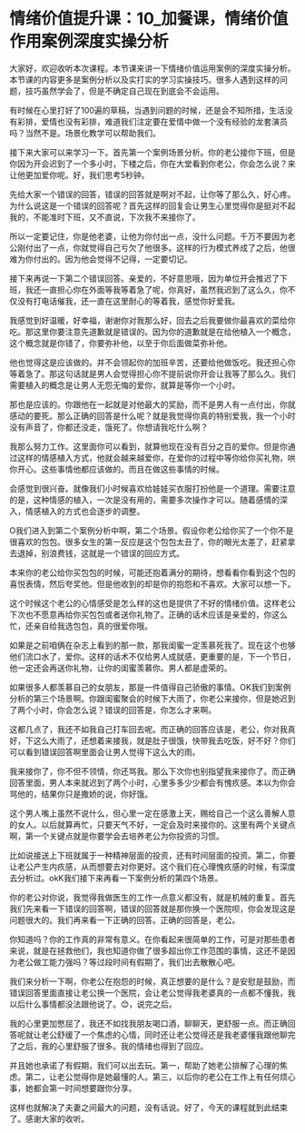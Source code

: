 # 情绪价值提升课：10_加餐课，情绪价值作用案例深度实操分析

大家好，欢迎收听本次课程。本节课来讲一下情绪价值运用案例的深度实操分析。本节课的内容更多是案例分析以及实打实的学习实操技巧。很多人遇到这样的问题，技巧虽然学会了，但是不确定自己现在到底会不会运用。

有时候在心里打好了100遍的草稿，当遇到问题的时候，还是会不知所措，生活没有彩排，爱情也没有彩排，难道我们注定要在爱情中做一个没有经验的龙套演员吗？当然不是。场景化教学可以帮助我们。

接下来大家可以来学习一下。首先第一个案例场景分析。你的老公接你下班，但是你因为开会迟到了一个多小时，下楼之后，你在大堂看到你老公，你会怎么说？来让他更加爱你呢。好，我们思考5秒钟。

先给大家一个错误的回答，错误的回答就是啊对不起，让你等了那么久，好心疼。为什么说这是一个错误的回答呢？首先这样的回复会让男生心里觉得你是挺对不起我的，不能准时下班，又不直说，下次我不来接你了。

所以一定要记住，你是他老婆，让他为你付出一点，没什么问题。千万不要因为老公刚付出了一点，你就觉得自己亏欠了他很多。这样的行为模式养成了之后，他很难为你付出的。因为他会觉得不记得，一定要切记。

接下来再说一下第二个错误回答。亲爱的，不好意思哦，因为单位开会推迟了下班，我还一直担心你在外面等我等着急了呢，你真好，虽然我迟到了这么久，你不仅没有打电话催我，还一直在这里耐心的等着我，感觉你好爱我。

我感觉到好温暖，好幸福，谢谢你对我那么好，回去之后我要做你最喜欢的菜给你吃。那这里你要注意先道歉就是错误的。因为你的道歉就是在给他植入一个概念，这个概念就是你错了，你要弥补他，以至于你后面做菜弥补他。

他也觉得这是应该做的。并不会领起你的加班辛苦，还要给他做饭吃。我还担心你等着急了。那这句话就是男人会觉得担心你不提前说你开会让我等了那么久。我们需要植入的概念是让男人无怨无悔的爱你，就算是等你一个小时。

那也是应该的。你跟他在一起就是对他最大的奖励，而不是男人有一点付出，你就感动的要死。那么正确的回答是什么呢？就是我觉得你真的特别爱我，我一个小时没有声音了，你都还没走，饿死了。你想请我吃什么啊？

我那么努力工作。这里面你可以看到，就算他现在没有百分之百的爱你。但是你通过这样的情感植入方式，他就会越来越爱你，在爱你的过程中等你给你买礼物，哄你开心。这些事情他都应该做的。而且在做这些事情的时候。

会感觉到很兴奋。就像我们小时候喜欢给娃娃买衣服打扮他是一个道理。需要注意的是，这种情感的植入，一次是没有用的，需要多次操作才可以。随着感情的深入，情感植入的方式也会逐步的调整。

O我们进入到第二个案例分析中啊，第二个场景。假设你老公给你买了一个你不是很喜欢的包包。很多女生的第一反应是这个包包太丑了，你的眼光太差了，赶紧拿去退掉，别浪费钱，这就是一个错误的回应方式。

本来你的老公给你买包包的时候，可能还抱着满分的期待，想看看你看到这个包的喜悦表情，然后夸奖他。但是他收到的却是你的抱怨和不喜欢。大家可以想一下。

这个时候这个老公的心情感受是怎么样的这也是提供了不好的情绪价值。这样老公下次也不愿意再给你买包包或者送你礼物了。正确的话术应该是亲爱的，你这么忙，还亲自给我选包包，真的很爱你哦。

如果是之前咱俩在杂志上看到的那一款，那我闺蜜一定羡慕死我了。现在这个也够他们流口水了，爱你。这样的话术不仅给男人成就感，更重要的是，下一个节日，他一定还会再送你礼物，让你的闺蜜羡慕你。男人都是虚荣的。

如果很多人都羡慕自己的女朋友，那是一件值得自己骄傲的事情。OK我们到案例分析的第三个场景啊。你跟闺蜜聚会的时候下大雨了，你老公来接你，但是她迟到了两个小时，你会怎么说？错误的回答是，你怎么才来啊。

这都几点了，我还不如我自己打车回去呢。而正确的回答应该是，老公，你对我真好，下这么大雨了，还想着来接我，就是肚子很饿，快带我去吃饭，好不好？你们可以看到错误回答啊里面会让男人觉得下这么大的雨。

我来接你了，你不但不领情，你还骂我。那么下次你也别指望我来接你了。而正确回答里面，男人本来就迟到了两个小时，心里多多少少都会有愧疚感。本以为你会骂他的，结果你只是撒娇的说，你好饿。

这个男人嘴上虽然不说什么，但心里一定在感激上天，赐给自己一个这么善解人意的女人。以后就算再忙，只要天气不好，一定会及时来接你的。这里有两个关键点啊，第一个关键点就是你要学会去培养老公为你投资的习惯。

比如说接送上下班就属于一种精神层面的投资，还有时间层面的投资。第二，你要让老公产生内疚感，从而想要去对你更好。这个我们在心理愧疚感的时候，有深度去分析过。okK我们接下来再看一下案例分析的第四个场景。

你的老公对你说，我觉得我做医生的工作一点意义都没有，就是机械的重复。首先我们先来看一下错误的回答啊，错误的回答就是那你换一个医院呗，你会发现这是问题很大的。我们再来看一下正确的回答。正确的回答是，老公。

你知道吗？你的工作真的非常有意义。在你看起来很简单的工作，可是对那些患者来说，就是在拯救他们，我也知道你做了很多超出你工作范围的事情，这还不是因为老公做工能力强吗？等过段时间有假期了，我们出去散散心吧。

我们来分析一下啊，你老公在抱怨的时候，真正想要的是什么？是安慰是鼓励，而错误回答里面直接让老公换一个医院，会让老公觉得我老婆真的一点都不懂我，我以后什么事情都没法跟他说了。😊，说完之后。

我的心里更加憋屈了，我还不如找我朋友喝口酒，聊聊天，更舒服一点。而正确回答呢就让老公舒缓了一个焦虑的心情，同时还让老公觉得还是我老婆懂我跟他聊完了之后，我的心里舒服了很多。我的情绪也得到了回应。

并且她也承诺了有假期，我们可以出去玩。第一，帮助了她老公排解了心理的焦虑。第二，让老公觉得你是她最懂的人。第三，以后你的老公在工作上有任何烦心事，她都会第一时间想要跟你分享。

这样也就解决了夫妻之间最大的问题，没有话说。好了，今天的课程就到此结束了。感谢大家的收听。